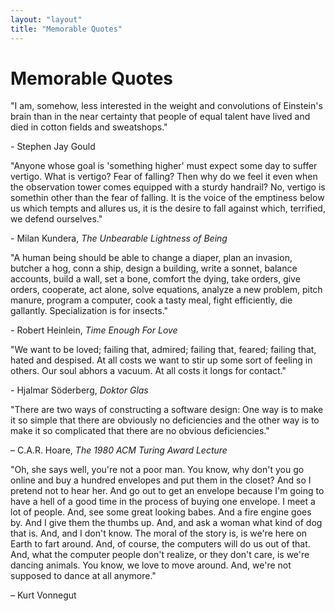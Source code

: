 ```yaml
---
layout: "layout"
title: "Memorable Quotes"
---
```


# Memorable Quotes

"I am, somehow, less interested in the weight and convolutions of Einstein's
brain than in the near certainty that people of equal talent have lived and
died in cotton fields and sweatshops."

<div class="attrib">- Stephen Jay Gould</div>

"Anyone whose goal is 'something higher' must expect some day to suffer
vertigo. What is vertigo? Fear of falling? Then why do we feel it even when
the observation tower comes equipped with a sturdy handrail? No, vertigo is
somethin other than the fear of falling. It is the voice of the emptiness
below us which tempts and allures us, it is the desire to fall against
which, terrified, we defend ourselves."

<div class="attrib">- Milan Kundera, <em>The Unbearable Lightness of Being</em></div>

"A human being should be able to change a diaper, plan an invasion, butcher a
hog, conn a ship, design a building, write a sonnet, balance accounts, build a
wall, set a bone, comfort the dying, take orders, give orders, cooperate, act
alone, solve equations, analyze a new problem, pitch manure, program a
computer, cook a tasty meal, fight efficiently, die gallantly. Specialization
is for insects."

<div class="attrib">- Robert Heinlein, <em>Time Enough For Love</em></div>

"We want to be loved; failing that, admired; failing that, feared; failing
that, hated and despised. At all costs we want to stir up some sort of feeling
in others. Our soul abhors a vacuum. At all costs it longs for contact."

<div class="attrib">- Hjalmar Söderberg, <em>Doktor Glas</em></div>

"There are two ways of constructing a software design: One way is to make it so
simple that there are obviously no deficiencies and the other way is to make it
so complicated that there are no obvious deficiencies."

<div class="attrib">– C.A.R. Hoare, <em>The 1980 ACM Turing Award Lecture</em></div>

"Oh, she says well, you're not a poor man. You know, why don't you go online
and buy a hundred envelopes and put them in the closet? And so I pretend not to
hear her. And go out to get an envelope because I'm going to have a hell of a
good time in the process of buying one envelope. I meet a lot of people. And,
see some great looking babes. And a fire engine goes by. And I give them the
thumbs up. And, and ask a woman what kind of dog that is. And, and I don't
know. The moral of the story is, is we're here on Earth to fart around. And, of
course, the computers will do us out of that. And, what the computer people
don't realize, or they don't care, is we're dancing animals. You know, we love
to move around. And, we're not supposed to dance at all anymore."

<div class="attrib">– Kurt Vonnegut</div>
